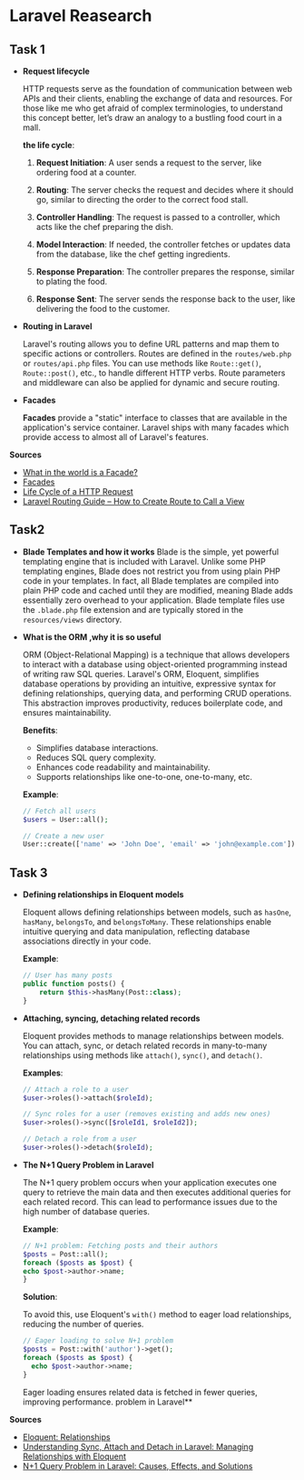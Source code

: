 # Laravel Reasearch

## Task 1

- **Request lifecycle**

  HTTP requests serve as the foundation of communication between web APIs and their clients, enabling the exchange of data and resources. For those like me who get afraid of complex terminologies, to understand this concept better, let’s draw an analogy to a bustling food court in a mall.

  **the life cycle**:

  1. **Request Initiation**: A user sends a request to the server, like ordering food at a counter.

  2. **Routing**: The server checks the request and decides where it should go, similar to directing the order to the correct food stall.

  3. **Controller Handling**: The request is passed to a controller, which acts like the chef preparing the dish.

  4. **Model Interaction**: If needed, the controller fetches or updates data from the database, like the chef getting ingredients.

  5. **Response Preparation**: The controller prepares the response, similar to plating the food.

  6. **Response Sent**: The server sends the response back to the user, like delivering the food to the customer.

- **Routing in Laravel**

  Laravel's routing allows you to define URL patterns and map them to specific actions or controllers. Routes are defined in the `routes/web.php` or `routes/api.php` files. You can use methods like `Route::get()`, `Route::post()`, etc., to handle different HTTP verbs. Route parameters and middleware can also be applied for dynamic and secure routing.

- **Facades**

  **Facades** provide a "static" interface to classes that are available in the application's service container. Laravel ships with many facades which provide access to almost all of Laravel's features.

**Sources**

- [What in the world is a Facade?](https://youtu.be/gpn_4tWz1w8?si=9bc5TLyAoyp4Xvq0)
- [Facades](https://laravel.com/docs/11.x/facades)
- [Life Cycle of a HTTP Request](https://requestly.com/blog/life-cycle-of-a-http-request/)
- [Laravel Routing Guide – How to Create Route to Call a View](https://www.cloudways.com/blog/routing-in-laravel/)

## Task2

- **Blade Templates and how it works**
  Blade is the simple, yet powerful templating engine that is included with Laravel. Unlike some PHP templating engines, Blade does not restrict you from using plain PHP code in your templates. In fact, all Blade templates are compiled into plain PHP code and cached until they are modified, meaning Blade adds essentially zero overhead to your application. Blade template files use the `.blade.php` file extension and are typically stored in the `resources/views` directory.

- **What is the ORM ,why it is so useful**

  ORM (Object-Relational Mapping) is a technique that allows developers to interact with a database using object-oriented programming instead of writing raw SQL queries. Laravel's ORM, Eloquent, simplifies database operations by providing an intuitive, expressive syntax for defining relationships, querying data, and performing CRUD operations. This abstraction improves productivity, reduces boilerplate code, and ensures maintainability.

  **Benefits**:

  - Simplifies database interactions.
  - Reduces SQL query complexity.
  - Enhances code readability and maintainability.
  - Supports relationships like one-to-one, one-to-many, etc.

  **Example**:

  ```php
  // Fetch all users
  $users = User::all();

  // Create a new user
  User::create(['name' => 'John Doe', 'email' => 'john@example.com']);
  ```

## Task 3

- **Defining relationships in Eloquent models**

  Eloquent allows defining relationships between models, such as `hasOne`, `hasMany`, `belongsTo`, and `belongsToMany`. These relationships enable intuitive querying and data manipulation, reflecting database associations directly in your code.

  **Example**:

  ```php
  // User has many posts
  public function posts() {
      return $this->hasMany(Post::class);
  }
  ```

- **Attaching, syncing, detaching related records**

  Eloquent provides methods to manage relationships between models. You can attach, sync, or detach related records in many-to-many relationships using methods like `attach()`, `sync()`, and `detach()`.

  **Examples**:

  ```php
  // Attach a role to a user
  $user->roles()->attach($roleId);

  // Sync roles for a user (removes existing and adds new ones)
  $user->roles()->sync([$roleId1, $roleId2]);

  // Detach a role from a user
  $user->roles()->detach($roleId);
  ```

- **The N+1 Query Problem in Laravel**

  The N+1 query problem occurs when your application executes one query to retrieve the main data and then executes additional queries for each related record. This can lead to performance issues due to the high number of database queries.

  **Example**:

  ```php
  // N+1 problem: Fetching posts and their authors
  $posts = Post::all();
  foreach ($posts as $post) {
  echo $post->author->name;
  }
  ```

  **Solution**:

  To avoid this, use Eloquent's `with()` method to eager load relationships, reducing the number of queries.

  ```php
  // Eager loading to solve N+1 problem
  $posts = Post::with('author')->get();
  foreach ($posts as $post) {
    echo $post->author->name;
  }
  ```

  Eager loading ensures related data is fetched in fewer queries, improving performance. problem in Laravel\*\*

**Sources**

- [Eloquent: Relationships](https://laravel.com/docs/10.x/eloquent-relationships)
- [Understanding Sync, Attach and Detach in Laravel: Managing Relationships with Eloquent](https://medium.com/@rajvir.ahmed.shuvo/understanding-sync-attach-and-detach-in-laravel-managing-relationships-with-eloquent-394a7cf7fabd)
- [N+1 Query Problem in Laravel: Causes, Effects, and Solutions](https://medium.com/@moumenalisawe/n-1-query-problem-in-laravel-causes-effects-and-solutions-740cefa44306)
